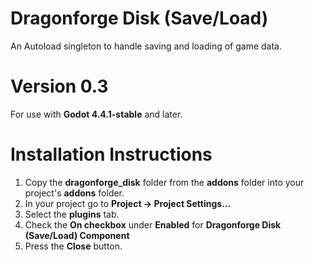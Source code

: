 # Dragonforge Disk (Save/Load)
An Autoload singleton to handle saving and loading of game data.
# Version 0.3
For use with **Godot 4.4.1-stable** and later.
# Installation Instructions
1. Copy the **dragonforge_disk** folder from the **addons** folder into your project's **addons** folder.
2. In your project go to **Project -> Project Settings...**
3. Select the **plugins** tab.
4. Check the **On checkbox** under **Enabled** for **Dragonforge Disk (Save/Load) Component**
5. Press the **Close** button.
